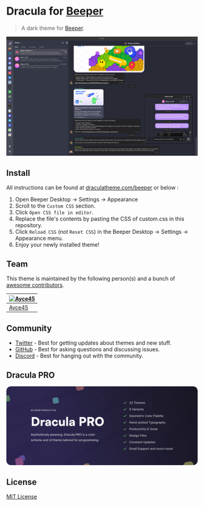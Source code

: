 # Dracula for [Beeper](https://www.beeper.com/)

> A dark theme for [Beeper](https://www.beeper.com/).

![Screenshot](./screenshot.png)

## Install

All instructions can be found at [draculatheme.com/beeper](https://draculatheme.com/beeper) or below : 

1. Open Beeper Desktop → Settings → Appearance
2. Scroll to the `Custom CSS` section.
3. Click `Open CSS file in editor`.
4. Replace the file's contents by pasting the CSS of custom.css in this repository.
5. Click `Reload CSS` (*not* `Reset CSS`) in the Beeper Desktop → Settings → Appearance menu.
6. Enjoy your newly installed theme!

## Team

This theme is maintained by the following person(s) and a bunch of [awesome contributors](https://github.com/dracula/bepper/graphs/contributors).

| [![Ayce45](https://github.com/ayce45.png?size=100)](https://github.com/ayce45) |
| ----------------------------------------------------------------------------------------  |
| [Ayce45](https://github.com/Ayce45)                                               |

## Community

- [Twitter](https://twitter.com/draculatheme) - Best for getting updates about themes and new stuff.
- [GitHub](https://github.com/dracula/dracula-theme/discussions) - Best for asking questions and discussing issues.
- [Discord](https://draculatheme.com/discord-invite) - Best for hanging out with the community.

## Dracula PRO

[![Dracula PRO](./.github/dracula-pro.png)](https://draculatheme.com/pro)

## License

[MIT License](./LICENSE)
